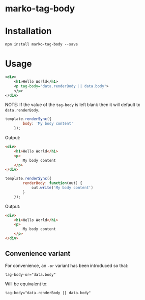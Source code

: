 marko-tag-body
==============

Installation
============

```
npm install marko-tag-body --save
```

Usage
=====

```xml
<div>
    <h1>Hello World</h1>
    <p tag-body="data.renderBody || data.body">
    </p>
</div>
```

NOTE: If the value of the `tag-body` is left blank then it will default to `data.renderBody`.

```javascript
template.renderSync({
        body: 'My body content'
    });
```

Output:

```html
<div>
    <h1>Hello World</h1>
    <p>
        My body content
    </p>
</div>
```

```javascript
template.renderSync({
        renderBody: function(out) {
            out.write('My body content')
        }
    });
```

Output:

```html
<div>
    <h1>Hello World</h1>
    <p>
        My body content
    </p>
</div>
```

Convenience variant
-------------------

For convenience, an `-or` variant has been introduced so that:

`tag-body-or="data.body"`

Will be equivalent to:

`tag-body="data.renderBody || data.body"`
